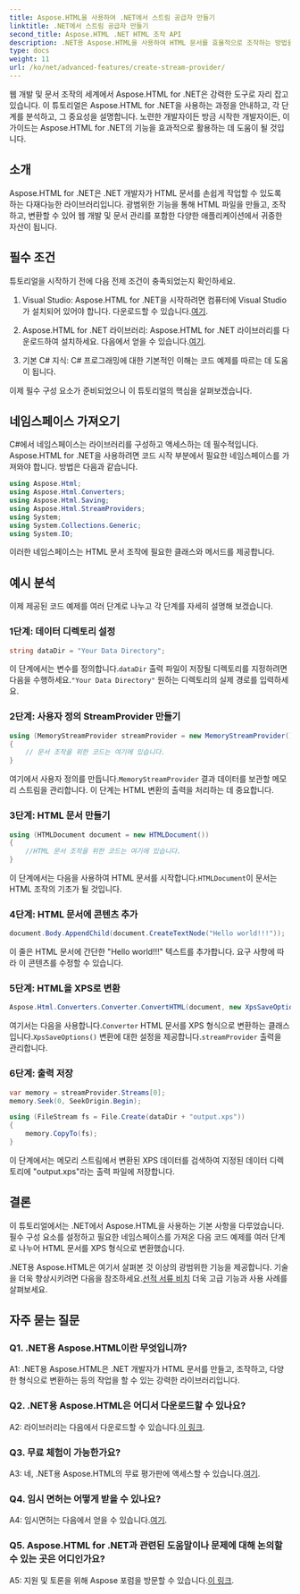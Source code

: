 ```yaml
---
title: Aspose.HTML을 사용하여 .NET에서 스트림 공급자 만들기
linktitle: .NET에서 스트림 공급자 만들기
second_title: Aspose.HTML .NET HTML 조작 API
description: .NET용 Aspose.HTML을 사용하여 HTML 문서를 효율적으로 조작하는 방법을 알아보세요. 개발자를 위한 단계별 튜토리얼.
type: docs
weight: 11
url: /ko/net/advanced-features/create-stream-provider/
---
```

웹 개발 및 문서 조작의 세계에서 Aspose.HTML for .NET은 강력한 도구로 자리 잡고 있습니다. 이 튜토리얼은 Aspose.HTML for .NET을 사용하는 과정을 안내하고, 각 단계를 분석하고, 그 중요성을 설명합니다. 노련한 개발자이든 방금 시작한 개발자이든, 이 가이드는 Aspose.HTML for .NET의 기능을 효과적으로 활용하는 데 도움이 될 것입니다.

## 소개

Aspose.HTML for .NET은 .NET 개발자가 HTML 문서를 손쉽게 작업할 수 있도록 하는 다재다능한 라이브러리입니다. 광범위한 기능을 통해 HTML 파일을 만들고, 조작하고, 변환할 수 있어 웹 개발 및 문서 관리를 포함한 다양한 애플리케이션에서 귀중한 자산이 됩니다.

## 필수 조건

튜토리얼을 시작하기 전에 다음 전제 조건이 충족되었는지 확인하세요.

1.  Visual Studio: Aspose.HTML for .NET을 시작하려면 컴퓨터에 Visual Studio가 설치되어 있어야 합니다. 다운로드할 수 있습니다.[여기](https://visualstudio.microsoft.com/).

2.  Aspose.HTML for .NET 라이브러리: Aspose.HTML for .NET 라이브러리를 다운로드하여 설치하세요. 다음에서 얻을 수 있습니다.[여기](https://releases.aspose.com/html/net/).

3. 기본 C# 지식: C# 프로그래밍에 대한 기본적인 이해는 코드 예제를 따르는 데 도움이 됩니다.

이제 필수 구성 요소가 준비되었으니 이 튜토리얼의 핵심을 살펴보겠습니다.

## 네임스페이스 가져오기

C#에서 네임스페이스는 라이브러리를 구성하고 액세스하는 데 필수적입니다. Aspose.HTML for .NET을 사용하려면 코드 시작 부분에서 필요한 네임스페이스를 가져와야 합니다. 방법은 다음과 같습니다.

```csharp
using Aspose.Html;
using Aspose.Html.Converters;
using Aspose.Html.Saving;
using Aspose.Html.StreamProviders;
using System;
using System.Collections.Generic;
using System.IO;
```

이러한 네임스페이스는 HTML 문서 조작에 필요한 클래스와 메서드를 제공합니다.

## 예시 분석

이제 제공된 코드 예제를 여러 단계로 나누고 각 단계를 자세히 설명해 보겠습니다.

### 1단계: 데이터 디렉토리 설정

```csharp
string dataDir = "Your Data Directory";
```

 이 단계에서는 변수를 정의합니다.`dataDir` 출력 파일이 저장될 디렉토리를 지정하려면 다음을 수행하세요.`"Your Data Directory"` 원하는 디렉토리의 실제 경로를 입력하세요.

### 2단계: 사용자 정의 StreamProvider 만들기

```csharp
using (MemoryStreamProvider streamProvider = new MemoryStreamProvider())
{
    // 문서 조작을 위한 코드는 여기에 있습니다.
}
```

 여기에서 사용자 정의를 만듭니다.`MemoryStreamProvider` 결과 데이터를 보관할 메모리 스트림을 관리합니다. 이 단계는 HTML 변환의 출력을 처리하는 데 중요합니다.

### 3단계: HTML 문서 만들기

```csharp
using (HTMLDocument document = new HTMLDocument())
{
    //HTML 문서 조작을 위한 코드는 여기에 있습니다.
}
```

 이 단계에서는 다음을 사용하여 HTML 문서를 시작합니다.`HTMLDocument`이 문서는 HTML 조작의 기초가 될 것입니다.

### 4단계: HTML 문서에 콘텐츠 추가

```csharp
document.Body.AppendChild(document.CreateTextNode("Hello world!!!"));
```

이 줄은 HTML 문서에 간단한 "Hello world!!!" 텍스트를 추가합니다. 요구 사항에 따라 이 콘텐츠를 수정할 수 있습니다.

### 5단계: HTML을 XPS로 변환

```csharp
Aspose.Html.Converters.Converter.ConvertHTML(document, new XpsSaveOptions(), streamProvider);
```

 여기서는 다음을 사용합니다.`Converter` HTML 문서를 XPS 형식으로 변환하는 클래스입니다.`XpsSaveOptions()` 변환에 대한 설정을 제공합니다.`streamProvider` 출력을 관리합니다.

### 6단계: 출력 저장

```csharp
var memory = streamProvider.Streams[0];
memory.Seek(0, SeekOrigin.Begin);

using (FileStream fs = File.Create(dataDir + "output.xps"))
{
    memory.CopyTo(fs);
}
```

이 단계에서는 메모리 스트림에서 변환된 XPS 데이터를 검색하여 지정된 데이터 디렉토리에 "output.xps"라는 출력 파일에 저장합니다.

## 결론

이 튜토리얼에서는 .NET에서 Aspose.HTML을 사용하는 기본 사항을 다루었습니다. 필수 구성 요소를 설정하고 필요한 네임스페이스를 가져온 다음 코드 예제를 여러 단계로 나누어 HTML 문서를 XPS 형식으로 변환했습니다.

 .NET용 Aspose.HTML은 여기서 살펴본 것 이상의 광범위한 기능을 제공합니다. 기술을 더욱 향상시키려면 다음을 참조하세요.[선적 서류 비치](https://reference.aspose.com/html/net/) 더욱 고급 기능과 사용 사례를 살펴보세요.

## 자주 묻는 질문

### Q1. .NET용 Aspose.HTML이란 무엇입니까?

A1: .NET용 Aspose.HTML은 .NET 개발자가 HTML 문서를 만들고, 조작하고, 다양한 형식으로 변환하는 등의 작업을 할 수 있는 강력한 라이브러리입니다.

### Q2. .NET용 Aspose.HTML은 어디서 다운로드할 수 있나요?

 A2: 라이브러리는 다음에서 다운로드할 수 있습니다.[이 링크](https://releases.aspose.com/html/net/).

### Q3. 무료 체험이 가능한가요?

 A3: 네, .NET용 Aspose.HTML의 무료 평가판에 액세스할 수 있습니다.[여기](https://releases.aspose.com/).

### Q4. 임시 면허는 어떻게 받을 수 있나요?

 A4: 임시면허는 다음에서 얻을 수 있습니다.[여기](https://purchase.aspose.com/temporary-license/).

### Q5. Aspose.HTML for .NET과 관련된 도움말이나 문제에 대해 논의할 수 있는 곳은 어디인가요?

 A5: 지원 및 토론을 위해 Aspose 포럼을 방문할 수 있습니다.[이 링크](https://forum.aspose.com/).